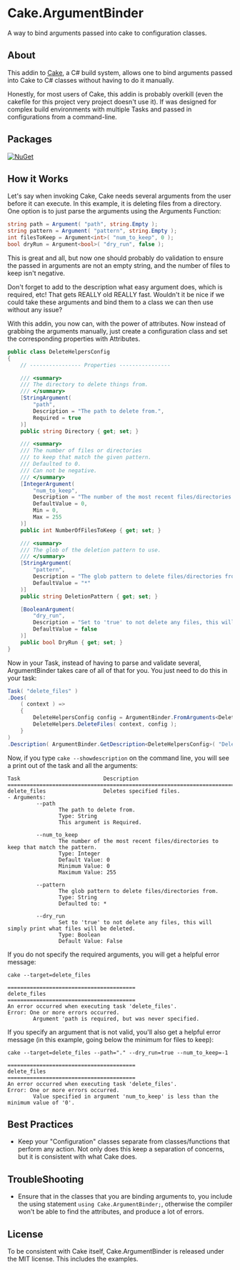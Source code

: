 Cake.ArgumentBinder
=========
A way to bind arguments passed into cake to configuration classes.

About
--------
This addin to [Cake](https://github.com/cake-build/cake), a C# build system, allows one to bind arguments passed into Cake
to C# classes without having to do it manually.

Honestly, for most users of Cake, this addin is probably overkill (even the cakefile for this project very project doesn't use it).
If was designed for complex build environments with multiple Tasks and passed in configurations from a command-line.

Packages
--------
[![NuGet](https://img.shields.io/nuget/v/Cake.ArgumentBinder.svg)](https://www.nuget.org/packages/Cake.ArgumentBinder/) 

How it Works
--------
Let's say when invoking Cake, Cake needs several arguments from the user before it can execute.  In this example, it is deleting files from a directory.
One option is to just parse the arguments using the Arguments Function:

```C#
string path = Argument( "path", string.Empty );
string pattern = Argument( "pattern", string.Empty );
int filesToKeep = Argument<int>( "num_to_keep", 0 );
bool dryRun = Argument<bool>( "dry_run", false );
```

This is great and all, but now one should probably do validation to ensure the passed in arguments
are not an empty string, and the number of files to keep isn't negative.

Don't forget to add to the description what easy argument does, which is required, etc!  That gets REALLY old REALLY fast.  Wouldn't it be nice
if we could take these arguments and bind them to a class we can then use without any issue?

With this addin, you now can, with the power of attributes.  Now instead of grabbing the arguments manually, just create a configuration class
and set the corresponding properties with Attributes.

```C#
public class DeleteHelpersConfig
{
    // ---------------- Properties ----------------

    /// <summary>
    /// The directory to delete things from.
    /// </summary>
    [StringArgument(
        "path",
        Description = "The path to delete from.",
        Required = true
    )]
    public string Directory { get; set; }

    /// <summary>
    /// The number of files or directories 
    /// to keep that match the given pattern.
    /// Defaulted to 0.
    /// Can not be negative.
    /// </summary>
    [IntegerArgument(
        "num_to_keep",
        Description = "The number of the most recent files/directories to keep that match the pattern.",
        DefaultValue = 0,
        Min = 0,
        Max = 255
    )]
    public int NumberOfFilesToKeep { get; set; }

    /// <summary>
    /// The glob of the deletion pattern to use.
    /// </summary>
    [StringArgument(
        "pattern",
        Description = "The glob pattern to delete files/directories from.",
        DefaultValue = "*"
    )]
    public string DeletionPattern { get; set; }

    [BooleanArgument(
        "dry_run",
        Description = "Set to 'true' to not delete any files, this will simply print what files will be deleted.",
        DefaultValue = false
    )]
    public bool DryRun { get; set; }
}
```

Now in your Task, instead of having to parse and validate several, ArgumentBinder takes care of all of that for you.  You just need to do this in your task:

```C#
Task( "delete_files" )
.Does(
    ( context ) =>
    {
        DeleteHelpersConfig config = ArgumentBinder.FromArguments<DeleteHelpersConfig>( context );
        DeleteHelpers.DeleteFiles( context, config );
    }
)
.Description( ArgumentBinder.GetDescription<DeleteHelpersConfig>( "Deletes specified files." ) );
```

Now, if you type ```cake --showdescription``` on the command line, you will see a print out of the task and
all the arguments:

```
Task                          Description
================================================================================
delete_files                  Deletes specified files.
- Arguments:
         --path
                The path to delete from.
                Type: String
                This argument is Required.

         --num_to_keep
                The number of the most recent files/directories to keep that match the pattern.
                Type: Integer
                Default Value: 0
                Minimum Value: 0
                Maximum Value: 255

         --pattern
                The glob pattern to delete files/directories from.
                Type: String
                Defaulted to: *

         --dry_run
                Set to 'true' to not delete any files, this will simply print what files will be deleted.
                Type: Boolean
                Default Value: False
```

If you do not specify the required arguments, you will get a helpful error message:

```
cake --target=delete_files

========================================
delete_files
========================================
An error occurred when executing task 'delete_files'.
Error: One or more errors occurred.
        Argument 'path is required, but was never specified.
```

If you specify an argument that is not valid, you'll also get a helpful error message (in this example, going below the minimum for files to keep):

```
cake --target=delete_files --path="." --dry_run=true --num_to_keep=-1

========================================
delete_files
========================================
An error occurred when executing task 'delete_files'.
Error: One or more errors occurred.
        Value specified in argument 'num_to_keep' is less than the minimum value of '0'.
```

Best Practices
--------
* Keep your "Configuration" classes separate from classes/functions that perform any action. 
  Not only does this keep a separation of concerns, but it is consistent with what Cake does.


TroubleShooting
--------
* Ensure that in the classes that you are binding arguments to, you include the using statement ```using Cake.ArgumentBinder;```,
  otherwise the compiler won't be able to find the attributes, and produce a lot of errors.

License
--------
To be consistent with Cake itself, Cake.ArgumentBinder is released under the MIT license.  This includes the examples.
